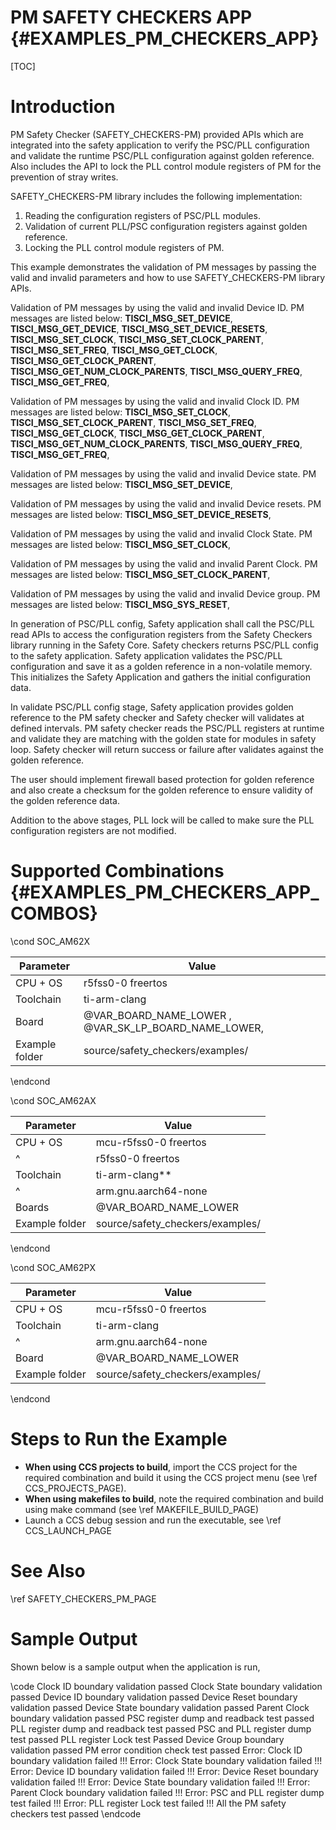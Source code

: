 # PM SAFETY CHECKERS APP {#EXAMPLES_PM_CHECKERS_APP}

[TOC]

# Introduction

PM Safety Checker (SAFETY_CHECKERS-PM) provided APIs which are integrated into the safety application to verify the PSC/PLL configuration and validate the runtime PSC/PLL configuration against golden reference. Also includes the API to lock the PLL control module registers of PM for the prevention of stray writes.

SAFETY_CHECKERS-PM library includes the following implementation:
1. Reading the configuration registers of PSC/PLL modules.
2. Validation of current PLL/PSC configuration registers against golden reference.
3. Locking the PLL control module registers of PM.

This example demonstrates the validation of PM messages by passing the valid and invalid parameters and how to use SAFETY_CHECKERS-PM library APIs.

Validation of PM messages by using the valid and invalid Device ID. PM messages are listed below:
  **TISCI_MSG_SET_DEVICE**,
  **TISCI_MSG_GET_DEVICE**,
  **TISCI_MSG_SET_DEVICE_RESETS**,
  **TISCI_MSG_SET_CLOCK**,
  **TISCI_MSG_SET_CLOCK_PARENT**,
  **TISCI_MSG_SET_FREQ**,
  **TISCI_MSG_GET_CLOCK**,
  **TISCI_MSG_GET_CLOCK_PARENT**,
  **TISCI_MSG_GET_NUM_CLOCK_PARENTS**,
  **TISCI_MSG_QUERY_FREQ**,
  **TISCI_MSG_GET_FREQ**,

Validation of PM messages by using the valid and invalid Clock ID. PM messages are listed below:
  **TISCI_MSG_SET_CLOCK**,
  **TISCI_MSG_SET_CLOCK_PARENT**,
  **TISCI_MSG_SET_FREQ**,
  **TISCI_MSG_GET_CLOCK**,
  **TISCI_MSG_GET_CLOCK_PARENT**,
  **TISCI_MSG_GET_NUM_CLOCK_PARENTS**,
  **TISCI_MSG_QUERY_FREQ**,
  **TISCI_MSG_GET_FREQ**,

Validation of PM messages by using the valid and invalid Device state. PM messages are listed below:
  **TISCI_MSG_SET_DEVICE**,

Validation of PM messages by using the valid and invalid Device resets. PM messages are listed below:
  **TISCI_MSG_SET_DEVICE_RESETS**,

Validation of PM messages by using the valid and invalid Clock State. PM messages are listed below:
  **TISCI_MSG_SET_CLOCK**,

Validation of PM messages by using the valid and invalid Parent Clock. PM messages are listed below:
  **TISCI_MSG_SET_CLOCK_PARENT**,

Validation of PM messages by using the valid and invalid Device group. PM messages are listed below:
  **TISCI_MSG_SYS_RESET**,

In generation of PSC/PLL config, Safety application shall call the PSC/PLL read APIs to access the configuration registers from the Safety Checkers library running in the Safety Core. Safety checkers returns PSC/PLL config to the safety application. Safety application validates the PSC/PLL configuration and save it as a golden reference in a non-volatile memory. This initializes the Safety Application and gathers the initial configuration data.

In validate PSC/PLL config stage, Safety application provides golden reference to the PM safety checker and Safety checker will validates at defined intervals. PM safety checker reads the PSC/PLL registers at runtime and validate they are matching with the golden state for modules in safety loop. Safety checker will return success or failure after validates against the golden reference.

The user should implement firewall based protection for golden reference and also create a checksum for the golden reference to ensure validity of the golden reference data.

Addition to the above stages, PLL lock will be called to make sure the PLL configuration registers are not modified.

# Supported Combinations {#EXAMPLES_PM_CHECKERS_APP_COMBOS}

\cond SOC_AM62X

 Parameter      | Value
 ---------------|-----------
 CPU + OS       | r5fss0-0 freertos
 Toolchain      | ti-arm-clang
 Board          | @VAR_BOARD_NAME_LOWER , @VAR_SK_LP_BOARD_NAME_LOWER,
 Example folder | source/safety_checkers/examples/

\endcond

\cond SOC_AM62AX

 Parameter      | Value
 ---------------|-----------
 CPU + OS       | mcu-r5fss0-0 freertos
 ^              | r5fss0-0 freertos
 Toolchain      | ti-arm-clang**
 ^              | arm.gnu.aarch64-none
 Boards         | @VAR_BOARD_NAME_LOWER
 Example folder | source/safety_checkers/examples/

\endcond

\cond SOC_AM62PX

 Parameter      | Value
 ---------------|-----------
 CPU + OS       | mcu-r5fss0-0 freertos
 Toolchain      | ti-arm-clang
 ^              | arm.gnu.aarch64-none
 Board          | @VAR_BOARD_NAME_LOWER
 Example folder | source/safety_checkers/examples/

\endcond

# Steps to Run the Example

- **When using CCS projects to build**, import the CCS project for the required combination
  and build it using the CCS project menu (see \ref CCS_PROJECTS_PAGE).
- **When using makefiles to build**, note the required combination and build using
  make command (see \ref MAKEFILE_BUILD_PAGE)
- Launch a CCS debug session and run the executable, see \ref CCS_LAUNCH_PAGE

# See Also

\ref SAFETY_CHECKERS_PM_PAGE

# Sample Output

Shown below is a sample output when the application is run,

\code
Clock ID boundary validation passed
Clock State boundary validation passed
Device ID boundary validation passed
Device Reset boundary validation passed
Device State boundary validation passed
Parent Clock boundary validation passed
PSC register dump and readback test passed
PLL register dump and readback test passed
PSC and PLL register dump test passed
PLL register Lock test Passed
Device Group boundary validation passed
PM error condition check test passed
Error: Clock ID boundary validation failed !!!
Error: Clock State boundary validation failed !!!
Error: Device ID boundary validation failed !!!
Error: Device Reset boundary validation failed !!!
Error: Device State boundary validation failed !!!
Error: Parent Clock boundary validation failed !!!
Error: PSC and PLL register dump test failed !!!
Error: PLL register Lock test failed !!!
All the PM safety checkers test passed
\endcode
